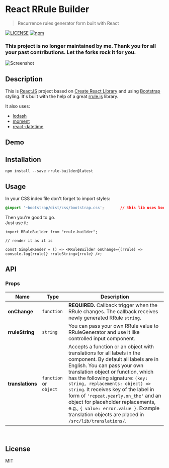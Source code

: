 # React RRule Builder

> Recurrence rules generator form built with React

[![LICENSE](https://img.shields.io/npm/l/express.svg)](LICENSE)
[![npm](https://img.shields.io/npm/dm/localeval.svg)](https://npm-stat.com/charts.html?package=rrule-builder)

### This project is no longer maintained by me. Thank you for all your past contributions. Let the forks rock it for you.

![Screenshot](https://i.imgur.com/ACb5prg.png)

## Description

This is [ReactJS](http://facebook.github.io/react/index.html) project based on [Create React Library](https://github.com/UdiliaInc/create-react-library) and using [Bootstrap](https://github.com/twbs/bootstrap) styling. It's built with the help of a great [rrule.js](https://github.com/jakubroztocil/rrule) library.

It also uses:

- [lodash](https://github.com/lodash/lodash)
- [moment](https://github.com/moment/moment)
- [react-datetime](https://github.com/YouCanBookMe/react-datetime)

## Demo

<!-- https://fafruch.github.io/react-rrule-generator -->

## Installation

`npm install --save rrule-builder@latest`

## Usage

In your CSS index file don't forget to import styles:

```css
@import '~bootstrap/dist/css/bootstrap.css';       // this lib uses boostrap (v.5.3.3)
```

Then you're good to go.  
Just use it:

```tsx
import RRuleBuilder from "rrule-builder";

// render it as it is

const SimpleRender = () => <RRuleBuilder onChange={(rrule) => console.log(rrule)} rruleString={rrule} />;
```

## API

### Props

| Name             | Type                   | Description                                                                                                                                                                                                                                                                                                                                                                                                                                                                         |
| ---------------- | ---------------------- | ----------------------------------------------------------------------------------------------------------------------------------------------------------------------------------------------------------------------------------------------------------------------------------------------------------------------------------------------------------------------------------------------------------------------------------------------------------------------------------- |
| **onChange**     | `function`             | <b>REQUIRED.</b> Callback trigger when the RRule changes. The callback receives newly generated RRule `string`.                                                                                                                                                                                                                                                                                                                                                                     |
| **rruleString**  | `string`               | You can pass your own RRule value to RRuleGenerator and use it like controlled input component.                                                                                                                                                                                                                                                                                                                                                                                     |
| **translations** | `function` or `object` | Accepts a function or an object with translations for all labels in the component. By default all labels are in English. You can pass your own translation object or function, which has the following signature: `(key: string, replacements: object) => string`. It receives key of the label in form of `'repeat.yearly.on_the'` and an object for placeholder replacements, e.g., `{ value: error.value }`. Example translation objects are placed in `/src/lib/translations/`. |

<br />

## License

MIT
